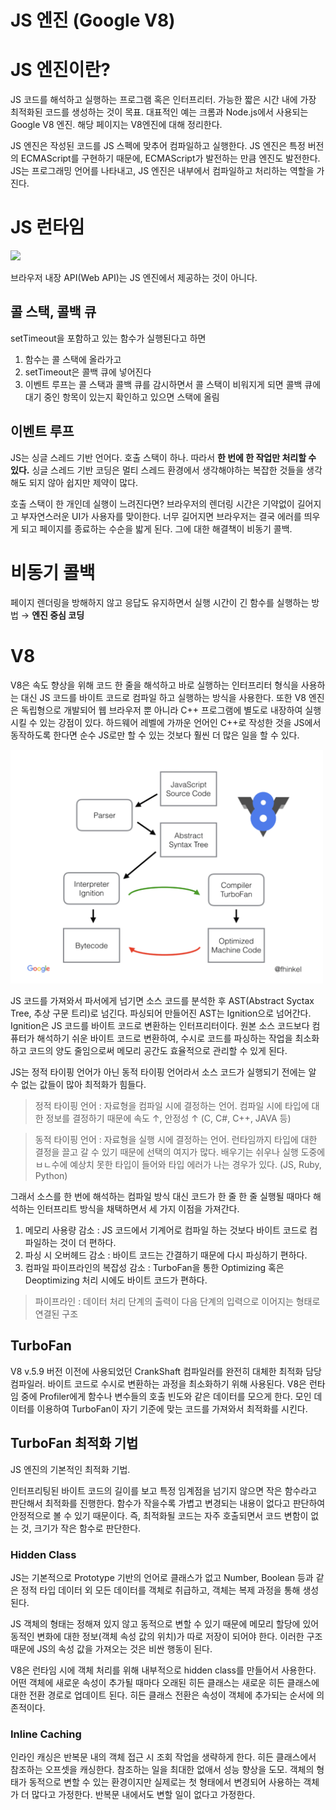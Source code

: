 # JS 엔진 (Google V8)

# JS 엔진이란?

JS 코드를 해석하고 실행하는 프로그램 혹은 인터프리터. 가능한 짧은 시간 내에 가장 최적화된 코드를 생성하는 것이 목표. 대표적인 예는 크롬과 Node.js에서 사용되는 Google V8 엔진. 해당 페이지는 V8엔진에 대해 정리한다.

JS 엔진은 작성된 코드를 JS 스펙에 맞추어 컴파일하고 실행한다. JS 엔진은 특정 버전의 ECMAScript를 구현하기 때문에, ECMAScript가 발전하는 만큼 엔진도 발전한다. JS는 프로그래밍 언어를 나타내고, JS 엔진은 내부에서 컴파일하고 처리하는 역할을 가진다.

# JS 런타임

<img src = "./image/event-queue.png" width="500px">


브라우저 내장 API(Web API)는 JS 엔진에서 제공하는 것이 아니다.

## 콜 스택, 콜백 큐

setTimeout을 포함하고 있는 함수가 실행된다고 하면

1. 함수는 콜 스택에 올라가고
2. setTimeout은 콜백 큐에 넣어진다
3. 이벤트 루프는 콜 스택과 콜백 큐를 감시하면서 콜 스택이 비워지게 되면 콜백 큐에 대기 중인 항목이 있는지 확인하고 있으면 스택에 올림

## 이벤트 루프

JS는 싱글 스레드 기반 언어다. 호출 스택이 하나. 따라서 **한 번에 한 작업만 처리할 수 있다.** 싱글 스레드 기반 코딩은 멀티 스레드 환경에서 생각해야하는 복잡한 것들을 생각해도 되지 않아 쉽지만 제약이 많다.

호출 스택이 한 개인데 실행이 느려진다면? 브라우저의 렌더링 시간은 기약없이 길어지고 부자연스러운 UI가 사용자를 맞이한다. 너무 길어지면 브라우저는 결국 에러를 띄우게 되고 페이지를 종료하는 수순을 밟게 된다. 그에 대한 해결책이 비동기 콜백.

# 비동기 콜백

페이지 렌더링을 방해하지 않고 응답도 유지하면서 실행 시간이 긴 함수를 실행하는 방법 → **엔진 중심 코딩**

# V8

V8은 속도 향상을 위해 코드 한 줄을 해석하고 바로 실행하는 인터프리터 형식을 사용하는 대신 JS 코드를 바이트 코드로 컴파일 하고 실행하는 방식을 사용한다. 또한 V8 엔진은 독립형으로 개발되어 웹 브라우저 뿐 아니라 C++ 프로그램에 별도로 내장하여 실행시킬 수 있는 강점이 있다. 하드웨어 레벨에 가까운 언어인 C++로 작성한 것을 JS에서 동작하도록 한다면 순수 JS로만 할 수 있는 것보다 훨씬 더 많은 일을 할 수 있다.

<img src = "../image/engine.png" width="500px">

JS 코드를 가져와서 파서에게 넘기면 소스 코드를 분석한 후 AST(Abstract Syctax Tree, 추상 구문 트리)로 넘긴다. 파싱되어 만들어진 AST는 Ignition으로 넘어간다. Ignition은 JS 코드를 바이트 코드로 변환하는 인터프리터이다. 원본 소스 코드보다 컴퓨터가 해석하기 쉬운 바이트 코드로 변환하여, 수시로 코드를 파싱하는 작업을 최소화하고 코드의 양도 줄임으로써 메모리 공간도 효율적으로 관리할 수 있게 된다.

JS는 정적 타이핑 언어가 아닌 동적 타이핑 언어라서 소스 코드가 실행되기 전에는 알 수 없는 값들이 많아 최적화가 힘들다. 

> 정적 타이핑 언어 : 자료형을 컴파일 시에 결정하는 언어. 컴파일 시에 타입에 대한 정보를 결정하기 때문에 속도 ↑, 안정성 ↑ (C, C#, C++, JAVA 등)
> 

> 동적 타이핑 언어 : 자료형을 실행 시에 결정하는 언어. 런타임까지 타입에 대한 결정을 끌고 갈 수 있기 때문에 선택의 여지가 많다. 배우기는 쉬우나 실행 도중에 ㅂㄴ수에 예상치 못한 타입이 들어와 타입 에러가 나는 경우가 있다. (JS, Ruby, Python)
> 

그래서 소스를 한 번에 해석하는 컴파일 방식 대신 코드가 한 줄 한 줄 실행될 때마다 해석하는 인터프리트 방식을 채택하면서 세 가지 이점을 가져간다.

1. 메모리 사용량 감소 : JS 코드에서 기계어로 컴파일 하는 것보다 바이트 코드로 컴파일하는 것이 더 편하다.
2. 파싱 시 오버헤드 감소 : 바이트 코드는 간결하기 때문에 다시 파싱하기 편하다.
3. 컴파일 파이프라인의 복잡성 감소 : TurboFan을 통한 Optimizing 혹은 Deoptimizing 처리 시에도 바이트 코드가 편하다.

> 파이프라인 : 데이터 처리 단계의 출력이 다음 단계의 입력으로 이어지는 형태로 연결된 구조
> 

## TurboFan

V8 v.5.9 버전 이전에 사용되었던 CrankShaft 컴파일러를 완전히 대체한 최적화 담당 컴파일러. 바이트 코드로 수시로 변환하는 과정을 최소화하기 위해 사용된다. V8은 런타임 중에 Profiler에게 함수나 변수들의 호출 빈도와 같은 데이터를 모으게 한다. 모인 데이터를 이용하여 TurboFan이 자기 기준에 맞는 코드를 가져와서 최적화를 시킨다.

## TurboFan 최적화 기법

JS 엔진의 기본적인 최적화 기법.

인터프리팅된 바이트 코드의 길이를 보고 특정 임계점을 넘기지 않으면 작은 함수라고 판단해서 최적화를 진행한다. 함수가 작을수록 가볍고 변경되는 내용이 없다고 판단하여 안정적으로 볼 수 있기 때문이다. 즉, 최적화될 코드는 자주 호출되면서 코드 변함이 없는 것, 크기가 작은 함수로 판단한다.

### Hidden Class

JS는 기본적으로 Prototype 기반의 언어로 클래스가 없고 Number, Boolean 등과 같은 정적 타입 데이터 외 모든 데이터를 객체로 취급하고, 객체는 복제 과정을 통해 생성된다.

JS 객체의 형태는 정해져 있지 않고 동적으로 변할 수 있기 때문에 메모리 할당에 있어 동적인 변화에 대한 정보(객체 속성 값의 위치)가 따로 저장이 되어야 한다. 이러한 구조 때문에 JS의 속성 값을 가져오는 것은 비싼 행동이 된다.

V8은 런타임 시에 객체 처리를 위해 내부적으로 hidden class를 만들어서 사용한다. 어떤 객체에 새로운 속성이 추가될 때마다 오래된 히든 클래스는 새로운 히든 클래스에 대한 전환 경로로 업데이트 된다. 히든 클래스 전환은 속성이 객체에 추가되는 순서에 의존적이다.

### Inline Caching

인라인 캐싱은 반복문 내의 객체 접근 시 조회 작업을 생략하게 한다. 히든 클래스에서 참조하는 오프셋을 캐싱한다. 참조하는 일을 최대한 없애서 성능 향상을 도모. 객체의 형태가 동적으로 변할 수 있는 환경이지만 실제로는 첫 형태에서 변경되어 사용하는 객체가 더 많다고 가정한다. 반복문 내에서도 변할 일이 없다고 가정한다.
